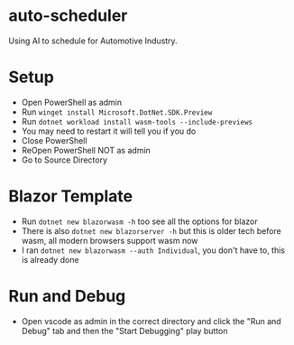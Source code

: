 # auto-scheduler
Using AI to schedule for Automotive Industry.

# Setup
- Open PowerShell as admin
- Run `winget install Microsoft.DotNet.SDK.Preview`
- Run `dotnet workload install wasm-tools --include-previews`
- You may need to restart it will tell you if you do
- Close PowerShell
- ReOpen PowerShell NOT as admin
- Go to Source Directory

# Blazor Template
- Run `dotnet new blazorwasm -h` too see all the options for blazor
- There is also `dotnet new blazorserver -h` but this is older tech before wasm, all modern browsers support wasm now
- I ran `dotnet new blazorwasm --auth Individual`, you don't have to, this is already done

# Run and Debug
- Open vscode as admin in the correct directory and click the "Run and Debug" tab and then the "Start Debugging" play button

